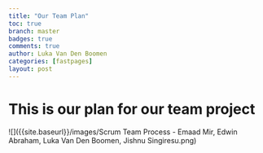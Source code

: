 ```yaml
---
title: "Our Team Plan"
toc: true
branch: master
badges: true
comments: true
author: Luka Van Den Boomen
categories: [fastpages]
layout: post
---
```


# This is our plan for our team project



![]({{site.baseurl}}/images/Scrum Team Process - Emaad Mir, Edwin Abraham, Luka Van Den Boomen, Jishnu Singiresu.png)